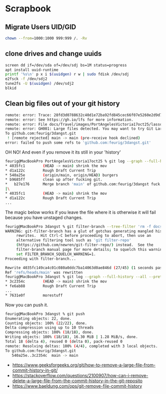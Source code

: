 <!-- MigrateUsers, Version: 1, Modified: 2018/12/02, Author: trac -->
# Scrapbook

## Migrate Users UID/GID

```sh
chown --from=1000:1000 999:999 /. -Rv
```

## clone drives and change uuids

```sh
screen dd if=/dev/sda of=/dev/sdj bs=1M status=progress
apt install uuid-runtime
printf '%s\n' p x i $(uuidgen) r w | sudo fdisk /dev/sdj
e2fsck -f /dev/sdj2
tune2fs -U $(uuidgen) /dev/sdj2
blkid
```

## Clean big files out of your git history

```sh
remote: error: Trace: 28fd3d0788632c40d1e72ba92fd845cec66f07e5260e2d9d7e4d0456566214f2
remote: error: See https://gh.io/lfs for more information.
remote: error: File docs/Travel/images/PortAngelesVictoria17oct25/lassothepier.mov is 104.56 MB; this exceeds GitHubs file size limit of 100.00 MB
remote: error: GH001: Large files detected. You may want to try Git Large File Storage - https://git-lfs.github.com.
To github.com:feurig/3dangst.git
 ! [remote rejected] main -> main (pre-receive hook declined)
error: failed to push some refs to 'github.com:feurig/3dangst.git'
```

OH NO! And even if you remove it its still in your 'history'

```sh
feurig@MacBookPro PortAngelesVictoria17oct25 % git log --graph --full-history --all --pretty=format:"%h%x09%d%x20%s"
* 4035fc1        (HEAD -> main) shrink the mov
* d1a122c        Rough Draft Current Trip
* 540a25e        (origin/main, origin/HEAD) burgers
* b9685ff        clean up after fucking git.
*   b27e176      Merge branch 'main' of github.com:feurig/3dangst fuck you git
|\
* 4035fc1        (HEAD -> main) shrink the mov
* d1a122c        Rough Draft Current Trip
...
```

The magic below works if you leave the file where it is otherwise it will fail because you have unstaged changes.

```sh
feurig@MacBookPro 3dangst % git filter-branch --tree-filter 'rm -f docs/Travel/images/PortAngelesVictoria17oct25/lassothepier.mov' HEAD
WARNING: git-filter-branch has a glut of gotchas generating mangled history
	 rewrites.  Hit Ctrl-C before proceeding to abort, then use an
	 alternative filtering tool such as 'git filter-repo'
	 (https://github.com/newren/git-filter-repo/) instead.  See the
	 filter-branch manual page for more details; to squelch this warning,
	 set FILTER_BRANCH_SQUELCH_WARNING=1.
Proceeding with filter-branch...

Rewrite 4035fc149ca4c01c080a0ddc7ba14063d0ae846d (27/45) (1 seconds passed, remaining 0 predicted)
Ref 'refs/heads/main' was rewritten
feurig@MacBookPro 3dangst % git log --graph --full-history --all --pretty=format:"%h%x09%d%x20%s"
* 3c2354c        (HEAD -> main) shrink the mov
* fe6ab88        Rough Draft Current Trip
...
* 7631e0f        morestuff
```

Now you can push it.

```sh
feurig@MacBookPro 3dangst % git push
Enumerating objects: 22, done.
Counting objects: 100% (22/22), done.
Delta compression using up to 10 threads
Compressing objects: 100% (18/18), done.
Writing objects: 100% (18/18), 16.30 MiB | 1.28 MiB/s, done.
Total 18 (delta 4), reused 0 (delta 0), pack-reused 0
remote: Resolving deltas: 100% (4/4), completed with 3 local objects.
To github.com:feurig/3dangst.git
   540a25e..3c2354c  main -> main
```

* <https://www.geeksforgeeks.org/git/how-to-remove-a-large-file-from-commit-history-in-git/>
* <https://stackoverflow.com/questions/2100907/how-can-i-remove-delete-a-large-file-from-the-commit-history-in-the-git-reposito>
* <https://www.baeldung.com/ops/git-remove-file-commit-history>